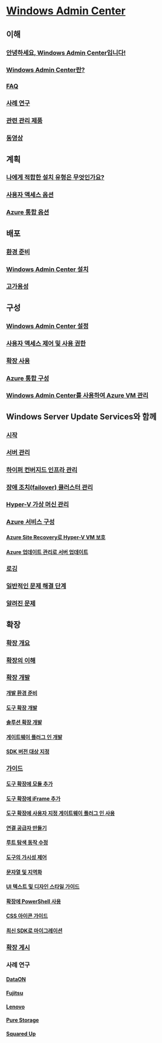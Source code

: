 # [Windows Admin Center](overview.md)

## 이해
### [안녕하세요, Windows Admin Center입니다!](understand/windows-admin-center.md)
### [Windows Admin Center란?](understand/what-is.md)
### [FAQ](understand/faq.md)
### [사례 연구](understand/case-studies.md)
### [관련 관리 제품](understand/related-management.md)
### [동영상](understand/videos.md)

## 계획
### [나에게 적합한 설치 유형은 무엇인가요?](plan/installation-options.md)
### [사용자 액세스 옵션](plan/user-access-options.md)
### [Azure 통합 옵션](plan/azure-integration-options.md)

## 배포
### [환경 준비](deploy/prepare-environment.md)
### [Windows Admin Center 설치](deploy/install.md)
### [고가용성](deploy/high-availability.md)

## 구성
### [Windows Admin Center 설정](configure/settings.md)
### [사용자 액세스 제어 및 사용 권한](configure/user-access-control.md)
### [확장 사용](configure/using-extensions.md)
### [Azure 통합 구성](configure/azure-integration.md)
### [Windows Admin Center를 사용하여 Azure VM 관리](configure/manage-azure-vms.md)

## Windows Server Update Services와 함께
### [시작](use/get-started.md)
### [서버 관리](use/manage-servers.md)
### [하이퍼 컨버지드 인프라 관리](use/manage-hyper-converged.md)
### [장애 조치(failover) 클러스터 관리](use/manage-failover-clusters.md)
### [Hyper-V 가상 머신 관리](use/manage-virtual-machines.md)
### [Azure 서비스 구성](use/azure-services.md)
#### [Azure Site Recovery로 Hyper-V VM 보호](use/azure-site-recovery.md)
#### [Azure 업데이트 관리로 서버 업데이트](use/azure-update-management.md)
### [로깅](use/logging.md)
### [일반적인 문제 해결 단계](use/troubleshooting.md)
### [알려진 문제](use/known-issues.md)

## 확장
### [확장 개요](extend/extensibility-overview.md)
### [확장의 이해](extend/understand-extensions.md)
### [확장 개발](extend/developing-extensions.md)
#### [개발 환경 준비](extend/prepare-development-environment.md)
#### [도구 확장 개발](extend/develop-tool.md)
#### [솔루션 확장 개발](extend/develop-solution.md)
#### [게이트웨이 플러그 인 개발](extend/develop-gateway-plugin.md)
#### [SDK 버전 대상 지정](extend/target-sdk-version.md)
### [가이드](extend/guides.md)
#### [도구 확장에 모듈 추가](extend/guides/add-module.md)
#### [도구 확장에 iFrame 추가](extend/guides/add-iFrame.md)
#### [도구 확장에 사용자 지정 게이트웨이 플러그 인 사용](extend/guides/use-custom-gateway-plugin.md)
#### [연결 공급자 만들기](extend/guides/create-connection-provider.md)
#### [루트 탐색 동작 수정](extend/guides/modify-root-navigation.md)
#### [도구의 가시성 제어](extend/guides/dynamic-tool-display.md)
#### [문자열 및 지역화](extend/guides/strings-localization.md)
#### [UI 텍스트 및 디자인 스타일 가이드](extend/guides/ui-text-style-guide.md)
#### [확장에 PowerShell 사용](extend/guides/powershell.md)
#### [CSS 아이콘 가이드](extend/guides/cssicons.md)
#### [최신 SDK로 마이그레이션](extend/guides/migration-guide-0_1-1_0.md)
### [확장 게시](extend/publish-extensions.md)
### 사례 연구
#### [DataON](extend/case-studies/dataon.md)
#### [Fujitsu](extend/case-studies/fujitsu.md)
#### [Lenovo](extend/case-studies/lenovo.md)
#### [Pure Storage](extend/case-studies/purestorage.md)
#### [Squared Up](extend/case-studies/squared-up.md)